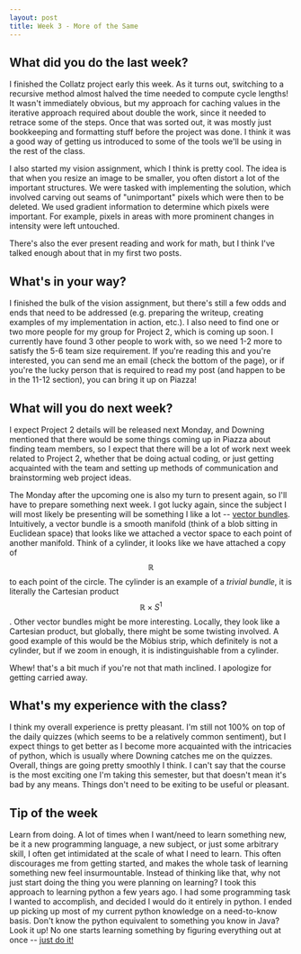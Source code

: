 ```yaml
---
layout: post
title: Week 3 - More of the Same
---
```


## What did you do the last week?

I finished the Collatz project early this week. As it turns out, switching
to a recursive method almost halved the time needed to compute cycle lengths!
It wasn't immediately obvious, but my approach for caching values in
the iterative approach required about double the work, since it needed to retrace
some of the steps. Once that was sorted out, it was mostly just bookkeeping and
formatting stuff before the project was done. I think it was a good way of getting
us introduced to some of the tools we'll be using in the rest of the class.

I also started my vision assignment, which I think is pretty cool. The idea is that when
you resize an image to be smaller, you often distort a lot of the important structures. We were
tasked with implementing the solution, which involved carving out seams of "unimportant"
pixels which were then to be deleted. We used gradient information to determine which
pixels were important. For example, pixels in areas with more prominent changes in
intensity were left untouched.

There's also the ever present reading and work for math, but I think I've talked
enough about that in my first two posts.


## What's in your way?

I finished the bulk of the vision assignment, but there's still a few odds and ends
that need to be addressed (e.g. preparing the writeup, creating examples of my
implementation in action, etc.). I also need to find one or two more people
for my group for Project 2, which is coming up soon. I currently have found
3 other people to work with, so we need 1-2 more to satisfy the 5-6 team size
requirement. If you're reading this and you're interested, you can send me an
email (check the bottom of the page), or if you're the lucky person that is
required to read my post (and happen to be in the 11-12 section), you can bring
it up on Piazza!


## What will you do next week?

I expect Project 2 details will be released next Monday, and Downing mentioned
that there would be some things coming up in Piazza about finding team members,
so I expect that there will be a lot of work next week related to Project 2,
whether that be doing actual coding, or just getting acquainted with the team
and setting up methods of communication and brainstorming web project ideas.

The Monday after the upcoming one is also my turn to present again, so I'll
have to prepare something next week. I got lucky again, since the subject I will
most likely be presenting will be something I like a lot -- [vector bundles](https://en.wikipedia.org/wiki/Vector_bundle).
Intuitively, a vector bundle is a smooth manifold (think of a blob sitting in Euclidean space)
that looks like we attached a vector space to each point of another manifold. Think of
a cylinder, it looks like we have attached a copy of $$\mathbb{R}$$ to each point
of the circle. The cylinder is an example of a _trivial bundle_, it is literally
the Cartesian product $$\mathbb{R} \times S^1 $$. Other vector bundles
might be more interesting. Locally, they look like a Cartesian product, but
globally, there might be some twisting involved. A good example of this
would be the Möbius strip, which definitely is not a cylinder, but if
we zoom in enough, it is indistinguishable from a cylinder.

Whew! that's a bit much if you're not that math inclined. I apologize for getting
carried away.

## What's my experience with the class?

I think my overall experience is pretty pleasant. I'm still not 100% on top of
the daily quizzes (which seems to be a relatively common sentiment), but I
expect things to get better as I become more acquainted with the intricacies of
python, which is usually where Downing catches me on the quizzes. Overall, things
are going pretty smoothly I think. I can't say that the course is the most exciting
one I'm taking this semester, but that doesn't mean it's bad by any means. Things
don't need to be exiting to be useful or pleasant.


## Tip of the week

Learn from doing. A lot of times when I want/need to learn something new, be it
a new programming language, a new subject, or just some arbitrary skill, I often
get intimidated at the scale of what I need to learn. This often discourages me
from getting started, and makes the whole task of learning something new feel insurmountable.
Instead of thinking like that, why not just start doing the thing you were planning on
learning? I took this approach to learning python a few years ago. I had some programming
task I wanted to accomplish, and decided I would do it entirely in python. I ended up
picking up most of my current python knowledge on a need-to-know basis. Don't know
the python equivalent to something you know in Java? Look it up! No one starts
learning something by figuring everything out at once -- [just do it!](https://www.youtube.com/watch?v=ZXsQAXx_ao0)
